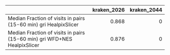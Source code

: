|                                                                          |   kraken_2026 |   kraken_2044 |
|:-------------------------------------------------------------------------|--------------:|--------------:|
| Median Fraction of visits in pairs (15-60 min) gri HealpixSlicer         |         0.868 |             0 |
| Median Fraction of visits in pairs (15-60 min) gri WFD+NES HealpixSlicer |         0.876 |             0 |
